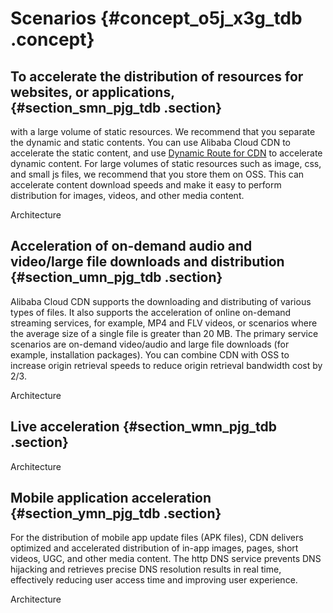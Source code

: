 # Scenarios {#concept_o5j_x3g_tdb .concept}

## To accelerate the distribution of resources for websites, or applications, {#section_smn_pjg_tdb .section}

with a large volume of static resources. We recommend that you separate the dynamic and static contents. You can use Alibaba Cloud CDN to accelerate the static content, and use [Dynamic Route for CDN](https://www.alibabacloud.com/help/doc-detail/65098.htm) to accelerate dynamic content. For large volumes of static resources such as image, css, and small js files, we recommend that you store them on OSS. This can accelerate content download speeds and make it easy to perform distribution for images, videos, and other media content.

Architecture

## Acceleration of on-demand audio and video/large file downloads and distribution {#section_umn_pjg_tdb .section}

Alibaba Cloud CDN supports the downloading and distributing of various types of files. It also supports the acceleration of online on-demand streaming services, for example, MP4 and FLV videos, or scenarios where the average size of a single file is greater than 20 MB. The primary service scenarios are on-demand video/audio and large file downloads \(for example, installation packages\). You can combine CDN with OSS to increase origin retrieval speeds to reduce origin retrieval bandwidth cost by 2/3.

Architecture

 

## Live acceleration {#section_wmn_pjg_tdb .section}

Architecture

 

## Mobile application acceleration {#section_ymn_pjg_tdb .section}

For the distribution of mobile app update files \(APK files\), CDN delivers optimized and accelerated distribution of in-app images, pages, short videos, UGC, and other media content. The http DNS service prevents DNS hijacking and retrieves precise DNS resolution results in real time, effectively reducing user access time and improving user experience.

Architecture

